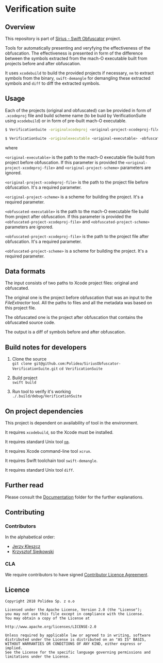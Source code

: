 # Verification suite

## Overview

This repository is part of [Sirius - Swift Obfuscator](https://github.com/Polidea/SiriusObfuscator) project.

Tools for automatically presenting and veryfying the effectiveness of the obfuscation. The effectiveness is presented in form of the difference between the symbols extracted from the mach-O executable built from projects before and after obfuscation.

It uses `xcodebuild` to build the provided projects if necessary, `nm` to extract symbols from the binary, `swift-demangle` for demangling these extracted symbols and `diff` to diff the extracted symbols.

## Usage

Each of the projects (original and obfuscated) can be provided in form of `.xcodeproj` file and build scheme name (to be buid by VerificationSuite using `xcodebuild`) or in form of pre-built mach-O executable.

```bash
$ VerificationSuite -originalxcodeproj <original-project-xcodeproj-file> -originalscheme <original-project-scheme> -obfuscatedxcodeproj <obfuscated-project-xcodeproj-file> -obfuscatedscheme <obfuscated-project-scheme>
```

```bash
$ VerificationSuite -originalexecutable <original-executable> -obfuscatedexecutable <obfuscated-executable>
```

where

`<original-executable>` is the path to the mach-O executable file build from project before obfuscation. If this parameter is provided the `<original-project-xcodeproj-file>` and `<original-project-scheme>` parameters are ignored.

`<original-project-xcodeproj-file>` is the path to the project file before obfuscation. It's a required parameter.

`<original-project-scheme>` is a scheme for building the project. It's a required parameter.

`<obfuscated-executable>` is the path to the mach-O executable file build from project after obfuscation. If this parameter is provided the `<obfuscated-project-xcodeproj-file>` and `<obfuscated-project-scheme>` parameters are ignored.

`<obfuscated-project-xcodeproj-file>` is the path to the project file after obfuscation. It's a required parameter.

`<obfuscated-project-scheme>` is a scheme for building the project. It's a required parameter.

## Data formats

The input consists of two paths to Xcode project files: original and obfuscated.

The original one is the project before obfuscation that was an input to the _FileExtractor_ tool. All the paths to files and all the metadata was based on this project file.

The obfuscated one is the project after obfuscation that contains the obfuscated source code.

The output is a diff of symbols before and after obfuscation.

## Build notes for developers

1. Clone the source  
   `git clone git@github.com:Polidea/SiriusObfuscator-VerificationSuite.git`
   `cd VerificationSuite`

2. Build project  
   `swift build`

3. Run tool to verify it's working  
   `./.build/debug/VerificationSuite`

## On project dependencies

This project is dependent on availability of tool in the environment.

It requires `xcodebuild`, so the Xcode must be installed.

It requires standard Unix tool [`nm`](https://en.wikipedia.org/wiki/Nm_(Unix)).

It requires Xcode command-line tool `xcrun`.

It requires Swift toolchain tool `swift-demangle`.

It requires standard Unix tool `diff`.

## Further read

Please consult the [Documentation](Documentation/) folder for the further explanations.

## Contributing

### Contributors

In the alphabetical order:

* [Jerzy Kleszcz](jerzy.kleszcz@polidea.com)
* [Krzysztof Siejkowski](krzysztof.siejkowski@polidea.com)

### CLA

We require contributors to have signed [Contributor Licence Agreement](https://en.wikipedia.org/wiki/Contributor_License_Agreement).

## Licence

```
Copyright 2018 Polidea Sp. z o.o

Licensed under the Apache License, Version 2.0 (the "License");
you may not use this file except in compliance with the License.
You may obtain a copy of the License at

http://www.apache.org/licenses/LICENSE-2.0

Unless required by applicable law or agreed to in writing, software
distributed under the License is distributed on an "AS IS" BASIS,
WITHOUT WARRANTIES OR CONDITIONS OF ANY KIND, either express or implied.
See the License for the specific language governing permissions and
limitations under the License.
```

